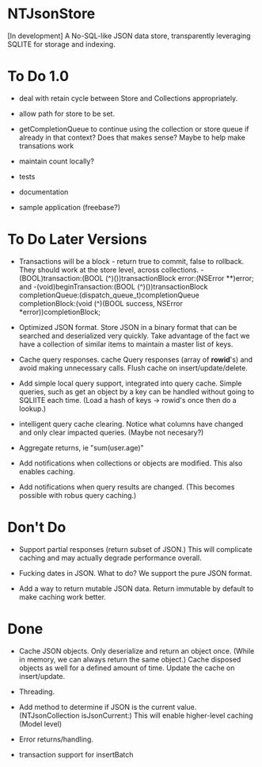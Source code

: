 NTJsonStore
===========

[In development] A No-SQL-like JSON data store, transparently leveraging SQLITE for storage and indexing.


To Do 1.0
=========

 - deal with retain cycle between Store and Collections appropriately.

 - allow path for store to be set.
 
 - getCompletionQueue to continue using the collection or store queue if already in that context? Does that makes sense? Maybe to help make transations work
 
 - maintain count locally?

 - tests
 
 - documentation

 - sample application (freebase?)


To Do Later Versions
====================

 - Transactions will be a block - return true to commit, false to rollback. They should work at the store level, across collections. -(BOOL)transaction:(BOOL (^)())transactionBlock error:(NSError **)error;
   and -(void)beginTransaction:(BOOL (^)())transactionBlock completionQueue:(dispatch_queue_t)completionQueue completionBlock:(void (^)(BOOL success, NSError *error))completionBlock;
 
 - Optimized JSON format. Store JSON in a binary format that can be searched and deserialized very quickly.
   Take advantage of the fact we have a collection of similar items to maintain a master list of keys.
   
 - Cache query responses. cache Query responses (array of __rowid__'s) and avoid making unnecessary calls. Flush cache on insert/update/delete.
 
 - Add simple local query support, integrated into query cache. Simple queries, such as get an object by a key can be handled without going to SQLIITE
   each time. (Load a hash of keys -> rowid's once then do a lookup.)
   
 - intelligent query cache clearing. Notice what columns have changed and only clear impacted queries. (Maybe not necesary?)

 - Aggregate returns, ie "sum(user.age)"
 
 - Add notifications when collections or objects are modified. This also enables caching.
 
 - Add notifications when query results are changed. (This becomes possible with robus query caching.)


Don't Do
========

 - Support partial responses (return subset of JSON.) This will complicate caching and may actually degrade performance overall.
 
 - Fucking dates in JSON. What to do? We support the pure JSON format.

 - Add a way to return mutable JSON data. Return immutable by default to make caching work better.
 

Done
====

 - Cache JSON objects. Only deserialize and return an object once. (While in memory, we can always return the same object.)
   Cache disposed objects as well for a defined amount of time. Update the cache on insert/update.
   
 - Threading.
 
  - Add method to determine if JSON is the current value. (NTJsonCollection isJsonCurrent:) This will enable higher-level caching (Model level)
 
  - Error returns/handling.
 
 - transaction support for insertBatch
 

